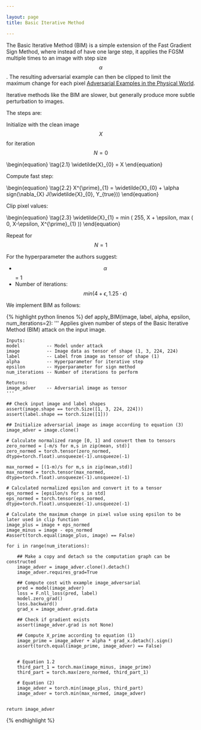 ```yaml
---

layout: page
title: Basic Iterative Method

---
```



The Basic Iterative Method (BIM) is a simple extension of the Fast Gradient Sign Method, where instead of have one large step, it applies the FGSM multiple times to an image with step size $$\alpha$$. The resulting adversarial example can then be clipped to limit the maximum change for each pixel [Adversarial Examples in the Physical World]((http://arxiv.org/abs/1607.02533)).

Iterative methods like the BIM are slower, but generally produce more subtle perturbation to images.

The steps are:

Initialize with the clean image $$X$$ for iteration $$N=0$$

\begin{equation}
\tag{2.1}
\widetilde{X}_{0} = X 
\end{equation}

Compute fast step:

\begin{equation}
\tag{2.2}
X^{\prime}\_{1} = \widetilde{X}\_{0} + \alpha sign(\nabla\_{X} J(\widetilde{X}\_{0}, Y\_{true}))
\end{equation}

Clip pixel values:

\begin{equation}
\tag{2.3}
\widetilde{X}\_{1} = min \( 255, X + \epsilon, max \( 0, X-\epsilon, X^{\prime}\_{1} \)\)
\end{equation}

Repeat for $$N=1$$

For the hyperparameter the authors suggest:

- $$\alpha$$ = 1
- Number of iterations: $$min(4+\epsilon, 1.25 \cdot \epsilon)$$


We implement BIM as follows:

{% highlight python linenos %}
def apply_BIM(image, label, alpha, epsilon, num_iterations=2):
    '''
    Applies given number of steps of the Basic Iterative Method (BIM) attack on the input image.
    
    Inputs:
    model          -- Model under attack
    image          -- Image data as tensor of shape (1, 3, 224, 224)
    label          -- Label from image as tensor of shape (1)
    alpha          -- Hyperparameter for iterative step
    epsilon        -- Hyperparameter for sign method
    num_iterations -- Number of iterations to perform
    
    Returns:
    image_adver    -- Adversarial image as tensor
    '''

    ## Check input image and label shapes
    assert(image.shape == torch.Size([1, 3, 224, 224]))
    assert(label.shape == torch.Size([1]))
    
    ## Initialize adversarial image as image according to equation (3)
    image_adver = image.clone()    
    
    # Calculate normalized range [0, 1] and convert them to tensors
    zero_normed = [-m/s for m,s in zip(mean, std)]
    zero_normed = torch.tensor(zero_normed, dtype=torch.float).unsqueeze(-1).unsqueeze(-1)
    
    max_normed = [(1-m)/s for m,s in zip(mean,std)]
    max_normed = torch.tensor(max_normed, dtype=torch.float).unsqueeze(-1).unsqueeze(-1)
    
    # Calculated normalized epsilon and convert it to a tensor
    eps_normed = [epsilon/s for s in std]
    eps_normed = torch.tensor(eps_normed, dtype=torch.float).unsqueeze(-1).unsqueeze(-1)
    
    # Calculate the maximum change in pixel value using epsilon to be later used in clip function
    image_plus = image + eps_normed
    image_minus = image - eps_normed
    #assert(torch.equal(image_plus, image) == False)
    
    for i in range(num_iterations):
        
        ## Make a copy and detach so the computation graph can be constructed
        image_adver = image_adver.clone().detach()
        image_adver.requires_grad=True
        
        ## Compute cost with example image_adversarial        
        pred = model(image_adver)        
        loss = F.nll_loss(pred, label)        
        model.zero_grad()        
        loss.backward()        
        grad_x = image_adver.grad.data       
        
        ## Check if gradient exists
        assert(image_adver.grad is not None)
               
        ## Compute X_prime according to equation (1)
        image_prime = image_adver + alpha * grad_x.detach().sign()
        assert(torch.equal(image_prime, image_adver) == False)
    
        
        # Equation 1.2
        third_part_1 = torch.max(image_minus, image_prime)
        third_part = torch.max(zero_normed, third_part_1)
              
        # Equation (2)
        image_adver = torch.min(image_plus, third_part)                 
        image_adver = torch.min(max_normed, image_adver)                        

    
    return image_adver


{% endhighlight %}